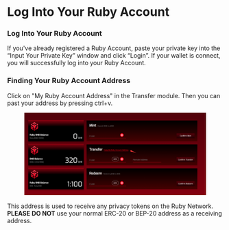 # Log Into Your Ruby Account

### Log Into Your Ruby Account

If you've already registered a Ruby Account, paste your private key into the “Input Your Private Key” window and click “Login”. If your wallet is connect, you will successfully log into your Ruby Account.

### Finding Your Ruby Account Address

Click on "My Ruby Account Address" in the Transfer module. Then you can past your address by pressing ctrl+v.

<figure><img src="../.gitbook/assets/image (7).png" alt=""><figcaption></figcaption></figure>

This address is used to receive any privacy tokens on the Ruby Network. **PLEASE** **DO NOT** use your normal ERC-20 or BEP-20 address as a receiving address.
